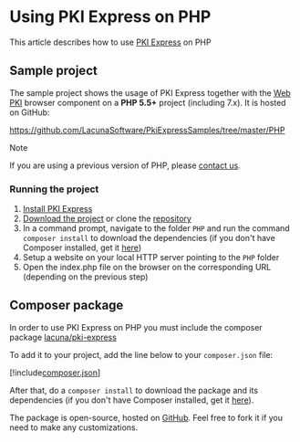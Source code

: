 ﻿# Using PKI Express on PHP

This article describes how to use [PKI Express](../index.md) on PHP

## Sample project

The sample project shows the usage of PKI Express together with the [Web PKI](../../web-pki/index.md) browser component
on a **PHP 5.5+** project (including 7.x). It is hosted on GitHub:

https://github.com/LacunaSoftware/PkiExpressSamples/tree/master/PHP

> [!NOTE]
> If you are using a previous version of PHP, please [contact us](https://www.lacunasoftware.com/en/home/purchase).

### Running the project

1. [Install PKI Express](../setup/index.md)
1. [Download the project](https://github.com/LacunaSoftware/PkiExpressSamples/archive/master.zip) or clone the [repository](https://github.com/LacunaSoftware/PkiExpressSamples.git)
1. In a command prompt, navigate to the folder `PHP` and run the command `composer install` to download the dependencies
   (if you don't have Composer installed, get it [here](https://getcomposer.org/))
1. Setup a website on your local HTTP server pointing to the `PHP` folder
1. Open the index.php file on the browser on the corresponding URL (depending on the previous step)

## Composer package

In order to use PKI Express on PHP you must include the composer package [lacuna/pki-express](https://packagist.org/packages/lacuna/pki-express)

To add it to your project, add the line below to your `composer.json` file:

[!include[composer.json](../../../../includes/pki-express/php/composer.md)]

After that, do a `composer install`  to download the package and its dependencies (if you don't have Composer installed, get it [here](https://getcomposer.org/)).

The package is open-source, hosted on [GitHub](https://github.com/LacunaSoftware/PkiExpressPhp). Feel free to fork it if you need to make any customizations.
